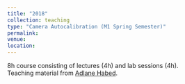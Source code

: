 ```yaml
---
title: "2018"
collection: teaching
type: "Camera Autocalibration (M1 Spring Semester)"
permalink: 
venue: 
location: 
---
```


8h course consisting of lectures (4h) and lab sessions (4h).<br>
Teaching material from [Adlane Habed](https://habed.weebly.com).

